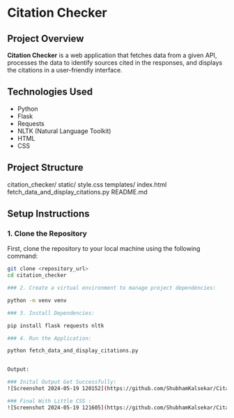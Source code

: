 # Citation Checker

## Project Overview

**Citation Checker** is a web application that fetches data from a given API, processes the data to identify sources cited in the responses, and displays the citations in a user-friendly interface.

## Technologies Used

- Python
- Flask
- Requests
- NLTK (Natural Language Toolkit)
- HTML
- CSS

## Project Structure

citation_checker/
static/
style.css
templates/
index.html
fetch_data_and_display_citations.py
README.md 



## Setup Instructions

### 1. Clone the Repository

First, clone the repository to your local machine using the following command:

```bash
git clone <repository_url>
cd citation_checker

### 2. Create a virtual environment to manage project dependencies:

python -m venv venv

### 3. Install Dependencies:

pip install flask requests nltk

### 4. Run the Application:

python fetch_data_and_display_citations.py


Output:

### Inital Output Get Successfully:
![Screenshot 2024-05-19 120152](https://github.com/ShubhamKalsekar/Citation-Checker-using-Flask/assets/93903997/6eea6a92-2a38-4ca3-b14b-f08a32a7f4ae)

### Final With Little CSS :
![Screenshot 2024-05-19 121605](https://github.com/ShubhamKalsekar/Citation-Checker-using-Flask/assets/93903997/264c0c75-b938-451b-b120-6ea34507b544)








